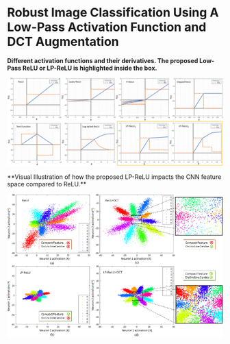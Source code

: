 # Robust Image Classification Using A Low-Pass Activation Function and DCT Augmentation
**Different activation functions and their derivatives. The proposed Low-Pass ReLU or LP-ReLU is highlighted inside the box.**
<p align="center">
  <img src="./Images/AFs2.png" width="700" title="Activation Functions">
</p>
**Visual Illustration of how the proposed LP-ReLU impacts the CNN feature space compared to ReLU.**
<p align="center">
  <img src="./Images/main_1.png" width="700" title="">
</p>
